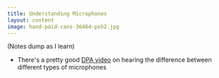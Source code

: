 ```yaml
---
title: Understanding Microphones
layout: content
image: hand-paid-cans-36464-pxh2.jpg
---
```


(Notes dump as I learn)

- There's a pretty good [DPA video](https://www.youtube.com/watch?v=Rtq7zxI8Obk)
on hearing the difference between different types of microphones